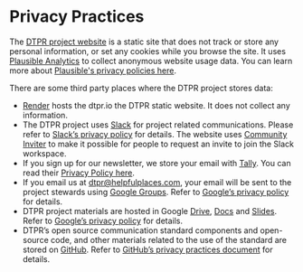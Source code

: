 # Privacy Practices

The [DTPR project website](https://dtpr.io) is a static site that does not track or store any personal information, or set any cookies while you browse the site. It uses [Plausible Analytics](https://plausible.io/) to collect anonymous website usage data. You can learn more about [Plausible's privacy policies here](https://plausible.io/privacy-focused-web-analytics).

There are some third party places where the DTPR project stores data:

- [Render](https://render.com/) hosts the dtpr.io the DTPR static website. It does not collect any information.
- The DTPR project uses [Slack](https://slack.com/) for project related communications. Please refer to [Slack’s privacy policy](https://slack.com/intl/en-ca/trust/privacy/privacy-policy) for details. The website uses [Community Inviter](https://communityinviter.com/) to make it possible for people to request an invite to join the Slack workspace.
- If you sign up for our newsletter, we store your email with [Tally](https://tally.so/). You can read their [Privacy Policy here](https://tally.so/help/privacy-policy).
- If you email us at dtpr@helpfulplaces.com, your email will be sent to the project stewards using [Google Groups](https://groups.google.com/). Refer to [Google’s privacy policy](https://policies.google.com/privacy?hl=en-GB) for details.
- DTPR project materials are hosted in Google [Drive](https://www.google.com/drive/), [Docs](https://www.google.com/docs/about/) and [Slides](https://www.google.com/slides/about/). Refer to [Google’s privacy policy](https://policies.google.com/privacy?hl=en-GB) for details.
- DTPR’s open source communication standard components and open-source code, and other materials related to the use of the standard are stored on [GitHub](https://github.com/). Refer to [GitHub’s privacy practices document](https://help.github.com/articles/global-privacy-practices/) for details.
